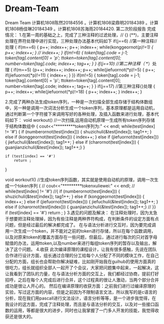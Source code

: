 # Dream-Team
Dream Team 计算机1808陈然20184556 。计算机1808梁鼎明20184389 。计算机1808杨佳琳20184349 。计算机1808苏海雨20184420.
第二次阶段报告
完成情况：
1.在第一周的基础之上，完成了三种注释的过滤处理，//  {}  (**)，主要注释处理在界符处理中进行实现，三种处理办法基本代码如下
   if(j==6)                         //第一种注释//处理
    {
        if(m==6)
    {    p++;
        index++;
        p++;
        index++;
        while(konggeornot(*p)!=1)
        {
            p++;
            index++;
        }
      //  index++;
    }
    if(m!=6)
    {
     token[tag].code = j-1;
	token[tag].content[0] = 'p';
	ttoken=token[tag].content[0];
    number=token[tag].code;
	index++;
	tag++;
    }
    }
    if(j==10)                           //第二种注释（*  *）处理
    {   if(m==5)
        {p++;
        index++;
        index++;
        p++;
        while(jiefuornot(*p)!=5)
        {   p++;
            if(jiefuornot(*p)!=11)
            {
                index++;
            }
        }}
        if(m!=5)
        {
             token[tag].code = j-1;
	         token[tag].content[0] = 'p';
	        ttoken=token[tag].content[0];
            number=token[tag].code;
	        index++;
	       tag++;
        }
    }
        if(j==17)                              //第三种注释{}处理
    {
        p++;
        index++;
        while(jiefuornot(*p)!=18)
        {
            p++;
            index++;
        }
        index++;
    }

2.完成了两种办法生成token序列，一种是一次扫描全部生成存储于结构体数组中，另一种是调用一次词法分析生成一个token序列，基本原理都是运用自动机，通过判断第一个字符接下来调用写好的各种处理，及插入函数来进行处理，基本代码如下：
void workout() //一次扫描,运用自动机原理一生成所有token序列存储于结构体数组中
{    cout<<"*********token序列为:" << endl;
    while(test[index] != '#')
	{
		if (numberornot(test[index]))
		{
			shuzichuli(&test[index]);
			tag1++;
		}
		else if (konggeornot(test[index]))
		{
			index++;
		}
		else if (jiefuornot(test[index]))
		{
			jiefuchuli(&test[index]);
			tag1++;
		}
		else if (charornot(test[index]))
		{
			guanjianzichuli(&test[index]);
			tag1++;}
		}

	if (test[index] == '#')
		return ;
}



void workout1() //生成token序列函数，其实就是使用自动机的原理，调用一次生成一个token序列
{     //  cout<<"*********tokenxuliewei:" << endl;
  //  while(test[index] != '#')
	//{
		if (numberornot(test[index]))
		{
			shuzichuli(&test[index]);
			tag1++;
		}
		else if (konggeornot(test[index]))
		{
			index++;
		}
		else if (jiefuornot(test[index]))
		{
			jiefuchuli(&test[index]);
			tag1++;
		}
		else if (charornot(test[index]))
		{
			guanjianzichuli(&test[index]);
			tag1++;}
	//	}}
	if (test[index] == '#')
		return ;
}
3.遇见的问题及解决：
在注释处理时，因为太急于想要把注释处理掉，因为有些注释是两种界符构成，在判断条件的设定方面有点问题，但是经过最后的解决都完成了。
在与语法分析进行交互时，因为要完成调用一次生成一个token，并不能对之前的token进行存储，所以在每个函数调用，以及对原来token的覆盖方面存在一些问题，但最后，通过进行每次的只对首字母赋值的办法，运用ttoken,以及number来进行每组token序列的暂存以及输出，解决了这个问题。
4.收获
此次编译原理的课程设计，让我有很多感触，先说在团队合作进行设计方面，组长通过合理的分工给每个人分配了不同的模块工作，在自己分配的方面，组长也会帮助你解决疑难，比如刚开始我在guihub的使用方面真的很吃力，组长就组织全部人一起开了个会议，大家把问题集中起来，一起解决，这让我看到了团队的力量，在与语法分析方面的交互上，我们都经过协商，提前打好招呼，之后在每个人完成后进行合并，这个过程真的很让人激动，当两个部分合并成功是很让人开心的。
然后在编译原理的收获方面：之前我们进行过编译原理的实验，写过这方面的内容，但是之前因为不限制语言文法，所以我写的是c语言的分析，现在我们用pascall进行文法设计，语言分析等等，是一个进步我觉得，在我设计的这方面，完成了注释处理，而且是与语法分析的交互，以及对一些接口函数的运用，等都是很大的进步，同时也让我掌握了一门多人开发的技能，我觉得收获还是很大的。
